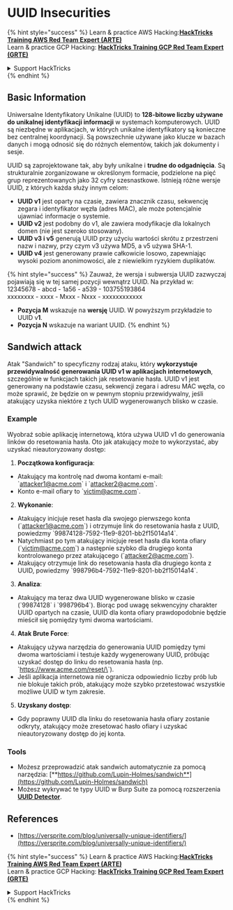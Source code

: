 # UUID Insecurities

{% hint style="success" %}
Learn & practice AWS Hacking:<img src="/.gitbook/assets/arte.png" alt="" data-size="line">[**HackTricks Training AWS Red Team Expert (ARTE)**](https://training.hacktricks.xyz/courses/arte)<img src="/.gitbook/assets/arte.png" alt="" data-size="line">\
Learn & practice GCP Hacking: <img src="/.gitbook/assets/grte.png" alt="" data-size="line">[**HackTricks Training GCP Red Team Expert (GRTE)**<img src="/.gitbook/assets/grte.png" alt="" data-size="line">](https://training.hacktricks.xyz/courses/grte)

<details>

<summary>Support HackTricks</summary>

* Check the [**subscription plans**](https://github.com/sponsors/carlospolop)!
* **Join the** 💬 [**Discord group**](https://discord.gg/hRep4RUj7f) or the [**telegram group**](https://t.me/peass) or **follow** us on **Twitter** 🐦 [**@hacktricks\_live**](https://twitter.com/hacktricks\_live)**.**
* **Share hacking tricks by submitting PRs to the** [**HackTricks**](https://github.com/carlospolop/hacktricks) and [**HackTricks Cloud**](https://github.com/carlospolop/hacktricks-cloud) github repos.

</details>
{% endhint %}

## Basic Information

Uniwersalne Identyfikatory Unikalne (UUID) to **128-bitowe liczby używane do unikalnej identyfikacji informacji** w systemach komputerowych. UUID są niezbędne w aplikacjach, w których unikalne identyfikatory są konieczne bez centralnej koordynacji. Są powszechnie używane jako klucze w bazach danych i mogą odnosić się do różnych elementów, takich jak dokumenty i sesje.

UUID są zaprojektowane tak, aby były unikalne i **trudne do odgadnięcia**. Są strukturalnie zorganizowane w określonym formacie, podzielone na pięć grup reprezentowanych jako 32 cyfry szesnastkowe. Istnieją różne wersje UUID, z których każda służy innym celom:

* **UUID v1** jest oparty na czasie, zawiera znacznik czasu, sekwencję zegara i identyfikator węzła (adres MAC), ale może potencjalnie ujawniać informacje o systemie.
* **UUID v2** jest podobny do v1, ale zawiera modyfikacje dla lokalnych domen (nie jest szeroko stosowany).
* **UUID v3 i v5** generują UUID przy użyciu wartości skrótu z przestrzeni nazw i nazwy, przy czym v3 używa MD5, a v5 używa SHA-1.
* **UUID v4** jest generowany prawie całkowicie losowo, zapewniając wysoki poziom anonimowości, ale z niewielkim ryzykiem duplikatów.

{% hint style="success" %}
Zauważ, że wersja i subwersja UUID zazwyczaj pojawiają się w tej samej pozycji wewnątrz UUID. Na przykład w:\
12345678 - abcd - 1a56 - a539 - 103755193864\
xxxxxxxx  - xxxx - Mxxx - Nxxx - xxxxxxxxxxxx

* **Pozycja M** wskazuje na **wersję** UUID. W powyższym przykładzie to UUID v**1**.
* **Pozycja N** wskazuje na wariant UUID.
{% endhint %}

## Sandwich attack

Atak "Sandwich" to specyficzny rodzaj ataku, który **wykorzystuje przewidywalność generowania UUID v1 w aplikacjach internetowych**, szczególnie w funkcjach takich jak resetowanie hasła. UUID v1 jest generowany na podstawie czasu, sekwencji zegara i adresu MAC węzła, co może sprawić, że będzie on w pewnym stopniu przewidywalny, jeśli atakujący uzyska niektóre z tych UUID wygenerowanych blisko w czasie.

### Example

Wyobraź sobie aplikację internetową, która używa UUID v1 do generowania linków do resetowania hasła. Oto jak atakujący może to wykorzystać, aby uzyskać nieautoryzowany dostęp:

1. **Początkowa konfiguracja**:

* Atakujący ma kontrolę nad dwoma kontami e-mail: \`attacker1@acme.com\` i \`attacker2@acme.com\`.
* Konto e-mail ofiary to \`victim@acme.com\`.

2. **Wykonanie**:

* Atakujący inicjuje reset hasła dla swojego pierwszego konta (\`attacker1@acme.com\`) i otrzymuje link do resetowania hasła z UUID, powiedzmy \`99874128-7592-11e9-8201-bb2f15014a14\`.
* Natychmiast po tym atakujący inicjuje reset hasła dla konta ofiary (\`victim@acme.com\`) a następnie szybko dla drugiego konta kontrolowanego przez atakującego (\`attacker2@acme.com\`).
* Atakujący otrzymuje link do resetowania hasła dla drugiego konta z UUID, powiedzmy \`998796b4-7592-11e9-8201-bb2f15014a14\`.

3. **Analiza**:

* Atakujący ma teraz dwa UUID wygenerowane blisko w czasie (\`99874128\` i \`998796b4\`). Biorąc pod uwagę sekwencyjny charakter UUID opartych na czasie, UUID dla konta ofiary prawdopodobnie będzie mieścił się pomiędzy tymi dwoma wartościami.

4. **Atak Brute Force**:

* Atakujący używa narzędzia do generowania UUID pomiędzy tymi dwoma wartościami i testuje każdy wygenerowany UUID, próbując uzyskać dostęp do linku do resetowania hasła (np. \`https://www.acme.com/reset/\<generated-UUID>\`).
* Jeśli aplikacja internetowa nie ogranicza odpowiednio liczby prób lub nie blokuje takich prób, atakujący może szybko przetestować wszystkie możliwe UUID w tym zakresie.

5. **Uzyskany dostęp**:

* Gdy poprawny UUID dla linku do resetowania hasła ofiary zostanie odkryty, atakujący może zresetować hasło ofiary i uzyskać nieautoryzowany dostęp do jej konta.

### Tools

* Możesz przeprowadzić atak sandwich automatycznie za pomocą narzędzia: [**https://github.com/Lupin-Holmes/sandwich**](https://github.com/Lupin-Holmes/sandwich)
* Możesz wykrywać te typy UUID w Burp Suite za pomocą rozszerzenia [**UUID Detector**](https://portswigger.net/bappstore/65f32f209a72480ea5f1a0dac4f38248).

## References

* [https://versprite.com/blog/universally-unique-identifiers/](https://versprite.com/blog/universally-unique-identifiers/)

{% hint style="success" %}
Learn & practice AWS Hacking:<img src="/.gitbook/assets/arte.png" alt="" data-size="line">[**HackTricks Training AWS Red Team Expert (ARTE)**](https://training.hacktricks.xyz/courses/arte)<img src="/.gitbook/assets/arte.png" alt="" data-size="line">\
Learn & practice GCP Hacking: <img src="/.gitbook/assets/grte.png" alt="" data-size="line">[**HackTricks Training GCP Red Team Expert (GRTE)**<img src="/.gitbook/assets/grte.png" alt="" data-size="line">](https://training.hacktricks.xyz/courses/grte)

<details>

<summary>Support HackTricks</summary>

* Check the [**subscription plans**](https://github.com/sponsors/carlospolop)!
* **Join the** 💬 [**Discord group**](https://discord.gg/hRep4RUj7f) or the [**telegram group**](https://t.me/peass) or **follow** us on **Twitter** 🐦 [**@hacktricks\_live**](https://twitter.com/hacktricks\_live)**.**
* **Share hacking tricks by submitting PRs to the** [**HackTricks**](https://github.com/carlospolop/hacktricks) and [**HackTricks Cloud**](https://github.com/carlospolop/hacktricks-cloud) github repos.

</details>
{% endhint %}
